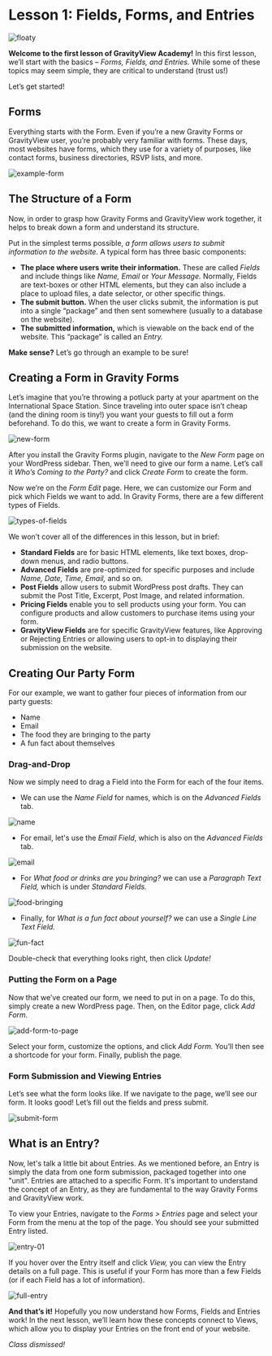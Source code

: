 # Lesson 1: Fields, Forms, and Entries



![floaty](./images/floaty.png)

**Welcome to the first lesson of GravityView Academy!** In this first lesson, we’ll start with the basics – *Forms, Fields, and Entries.* While some of these topics may seem simple, they are critical to understand (trust us!)

Let’s get started!

## Forms

Everything starts with the Form. Even if you’re a new Gravity Forms or GravityView user, you’re probably very familiar with forms. These days, most websites have forms, which they use for a variety of purposes, like contact forms, business directories, RSVP lists, and more.



![example-form](./images/example-form.png)



## The Structure of a Form

Now, in order to grasp how Gravity Forms and GravityView work together, it helps to break down a form and understand its structure.

Put in the simplest terms possible, *a form allows users to submit information to the website.* A typical form has three basic components:

- **The place where users write their information.** These are called *Fields* and include things like *Name,* *Email* or *Your Message.* Normally, Fields are text-boxes or other HTML elements, but they can also include a place to upload files, a date selector, or other specific things.
- **The submit button.** When the user clicks submit, the information is put into a single “package” and then sent somewhere (usually to a database on the website).
- **The submitted information,** which is viewable on the back end of the website. This “package” is called an *Entry.*

**Make sense?** Let’s go through an example to be sure!

## Creating a Form in Gravity Forms

Let’s imagine that you’re throwing a potluck party at your apartment on the International Space Station. Since traveling into outer space isn’t cheap (and the dining room is tiny!) you want your guests to fill out a form beforehand. To do this, we want to create a form in Gravity Forms. 



![new-form](./images/new-form.png)



After you install the Gravity Forms plugin, navigate to the *New Form* page on your WordPress sidebar. Then, we’ll need to give our form a name. Let’s call it *Who’s Coming to the Party?* and click *Create Form* to create the form.

Now we’re on the *Form Edit* page. Here, we can customize our Form and pick which Fields we want to add. In Gravity Forms, there are a few different types of Fields. 



![types-of-fields](./images/types-of-fields.png)



We won’t cover all of the differences in this lesson, but in brief:

- **Standard Fields** are for basic HTML elements, like text boxes, drop-down menus, and radio buttons.
- **Advanced Fields** are pre-optimized for specific purposes and include *Name, Date, Time, Email,* and so on.
- **Post Fields** allow users to submit WordPress post drafts. They can submit the Post Title, Excerpt, Post Image, and related information.
- **Pricing Fields** enable you to sell products using your form. You can configure products and allow customers to purchase items using your form.
- **GravityView Fields** are for specific GravityView features, like Approving or Rejecting Entries or allowing users to opt-in to displaying their submission on the website.

## Creating Our Party Form

For our example, we want to gather four pieces of information from our party guests: 

- Name
- Email
- The food they are bringing to the party
- A fun fact about themselves

### Drag-and-Drop

Now we simply need to drag a Field into the Form for each of the four items.

- We can use the *Name Field* for names, which is on the *Advanced Fields* tab.



![name](./images/name.png)



- For email, let's use the *Email Field*, which is also on the *Advanced Fields* tab.



![email](./images/email.png)



- For *What food or drinks are you bringing?* we can use a *Paragraph Text Field,* which is under *Standard Fields.*

  

![food-bringing](./images/food-bringing.png)



- Finally, for *What is a fun fact about yourself?* we can use a *Single Line Text Field.*



![fun-fact](./images/fun-fact.png)



Double-check that everything looks right, then click *Update!*



### Putting the Form on a Page

Now that we’ve created our form, we need to put in on a page. To do this, simply create a new WordPress page. Then, on the Editor page, click *Add Form.*



![add-form-to-page](./images/add-form-to-page.png)



Select your form, customize the options, and click *Add Form.* You’ll then see a shortcode for your form. Finally, publish the page.

### Form Submission and Viewing Entries

Let’s see what the form looks like. If we navigate to the page, we’ll see our form. It looks good! Let’s fill out the fields and press submit.



![submit-form](./images/submit-form.png)

## What is an Entry?

Now, let's talk a little bit about Entries. As we mentioned before, an Entry is simply the data from one form submission, packaged together into one "unit". Entries are attached to a specific Form. It's important to understand the concept of an Entry, as they are fundamental to the way Gravity Forms and GravityView work.

To view your Entries, navigate to the *Forms > Entries* page and select your Form from the menu at the top of the page. You should see your submitted Entry listed. 



![entry-01](./images/entry-01.png)



If you hover over the Entry itself and click *View,* you can view the Entry details on a full page. This is useful if your Form has more than a few Fields (or if each Field has a lot of information).



![full-entry](./images/full-entry.png)



**And that’s it!** Hopefully you now understand how Forms, Fields and Entries work! In the next lesson, we’ll learn how these concepts connect to Views, which allow you to display your Entries on the front end of your website.

*Class dismissed!*

